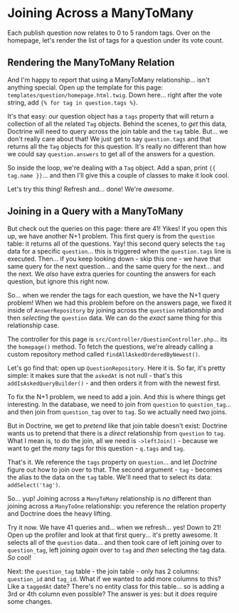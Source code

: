 # Joining Across a ManyToMany

Each publish question now relates to 0 to 5 random tags. Over on the homepage, let's
render the list of tags for a question under its vote count.

## Rendering the ManyToMany Relation

And I'm happy to report that using a ManyToMany relationship... isn't anything
special. Open up the template for this page: `templates/question/homepage.html.twig`.
Down here... right after the vote string, add `{% for tag in question.tags %}`.

It's that easy: our question object has a `tags` property that will return a
collection of all the related `Tag` objects. Behind the scenes, to *get* this
data, Doctrine will need to query across the join table and the `tag` table.
But... we don't really care about that! We just get to say `question.tags` and
that returns all the `Tag` objects for this question. It's really no different than
how we could say `question.answers` to get all of the answers for a question.

So inside the loop, we're dealing with a `Tag` object. Add a span, print
`{{ tag.name }}`... and then I'll give this a couple of classes to make it look
cool.

Let's try this thing! Refresh and... done! We're *awesome*.

## Joining in a Query with a ManyToMany

But check out the queries on this page: there are 41! Yikes! If you open this up,
we have another N+1 problem. This first query is from the `question` table: it
returns all of the questions. Yay! this second query selects the `tag` data for a
specific `question`... this is triggered when the `question.tags` line is executed.
Then... if you keep looking down - skip this one - we have that same query for the
next question... and the same query for the next... and the next. We *also* have
extra queries for counting the answers for each question, but ignore this right now.

So... when we render the tags for each question, we have the N+1 query problem!
When we had this problem before on the answers page, we fixed it inside of
`AnswerRepository` by joining across the `question` relationship and then
*selecting* the `question` data. We can do the *exact* same thing for this
relationship case.

The controller for this page is `src/Controller/QuestionController.php`... its
the `homepage()` method. To fetch the questions, we're already calling a custom
repository method called `findAllAskedOrderedByNewest()`.

Let's go find that: open up `QuestionRepository`. Here it is. So far, it's pretty
simple: it makes sure that the `askedAt` is not null - that's this
`addIsAskedQueryBuilder()` - and then orders it from with the newest first.

To fix the N+1 problem, we need to add a join. And *this* is where things get
interesting. In the database, we need to join from `question` to `question_tag`...
and then join from `question_tag` over to `tag`. So we actually need *two*
joins.

But in Doctrine, we get to *pretend* like that join table doesn't exist: Doctrine
wants us to pretend that there is a *direct* relationship from `question` to `tag`.
What I mean is, to do the join, all we need is `->leftJoin()` - because we want
to get the *many* tags for this question - `q.tags` and `tag`.

That's it. We reference the `tags` property on `question`... and let *Doctrine*
figure out how to join over to that. The second argument - `tag` - becomes the
alias to the data on the `tag` table. We'll need that to select its data:
`addSelect('tag')`.

So... yup! Joining across a `ManyToMany` relationship is *no* different than joining
across a `ManyToOne` relationship: you reference the relation property and Doctrine
does the heavy lifting.

Try it now. We have 41 queries and... when we refresh... yes! Down to 21! Open up
the profiler and look at that first query... it's pretty awesome. It selects all
of the `question` data... and then took care of left joining over to `question_tag`,
left joining *again* over to `tag` and *then* selecting the tag data. *So* cool!

Next: the `question_tag` table - the join table - only has 2 columns: `question_id`
and `tag_id`. What if we wanted to add more columns to this? Like a `taggedAt`
date? There's no entity class for this table... so is adding a 3rd or 4th column
even possible? The answer is yes: but it *does* require some changes.
